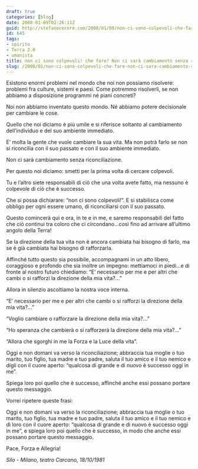 ```yaml
---
draft: true
categories: [blog]
date: 2008-01-09T02:26:11Z
guid: http://stefanocecere.com/2008/01/09/non-ci-sono-colpevoli-che-fare-non-ci-sara-cambiamento-senza-riconciliazione/
id: 645
tags:
- spirito
- Terra 2.0
- umanista
title: non ci sono colpevoli! che fare? Non ci sarà cambiamento senza riconciliazione.
slug: /2008/01/non-ci-sono-colpevoli-che-fare-non-ci-sara-cambiamento-senza-riconciliazione/
---
```


Esistono enormi problemi nel mondo che noi non possiamo risolvere: problemi fra culture, sistemi e paesi. Come potremmo risolverli, se non abbiamo a disposizione programmi né piani concreti?

Noi non abbiamo inventato questo mondo. Né abbiamo potere decisionale per cambiare le cose.
  
Quello che noi diciamo è più umile e si riferisce soltanto al cambiamento dell’individuo e del suo ambiente immediato.

E’ molta la gente che vuole cambiare la sua vita. Ma non potrà farlo se non si riconcilia con il suo passato e con il suo ambiente immediato.

Non ci sarà cambiamento senza riconciliazione.

Per questo noi diciamo: smetti per la prima volta di cercare colpevoli.
  
Tu e l’altro siete responsabili di ciò che una volta avete fatto, ma nessuno è colpevole di ciò che è successo.

Che si possa dichiarare: “non ci sono colpevoli!”. E si stabilisca come obbligo per ogni essere umano, di riconciliarsi con il suo passato.

Questo comincerà qui e ora, in te e in me, e saremo responsabili del fatto che ciò continui tra coloro che ci circondano…così fino ad arrivare all’ultimo angolo della Terra!

Se la direzione della tua vita non è ancora cambiata hai bisogno di farlo, ma se è già cambiata hai bisogno di rafforzarla.

Affinché tutto questo sia possibile, accompagnami in un atto libero, coraggioso e profondo che sia inoltre un impegno: mettiamoci in piedi…e di fronte al nostro futuro chiediamo: “E’ necessario per me e per altri che cambi o si rafforzi la direzione della mia vita?…”

Allora in silenzio ascoltiamo la nostra voce interna.

“E’ necessario per me e per altri che cambi o si rafforzi la direzione della mia vita?…”

“Voglio cambiare o rafforzare la direzione della mia vita?…”

“Ho speranza che cambierà o si rafforzerà la direzione della mia vita?…”

“Allora che sgorghi in me la Forza e la Luce della vita”.

Oggi e non domani va verso la riconciliazione; abbraccia tua moglie o tuo marito, tuo figlio, tua madre e tuo padre, saluta il tuo amico e il tuo nemico e digli con il cuore aperto: “qualcosa di grande e di nuovo è successo oggi in me”.

Spiega loro poi quello che è successo, affinché anche essi possano portare questo messaggio.

Vorrei ripetere queste frasi:

Oggi e non domani va verso la riconciliazione; abbraccia tua moglie o tuo marito, tuo figlio, tua madre e tuo padre, saluta il tuo amico e il tuo nemico e dì loro con il cuore aperto: “qualcosa di grande e di nuovo è successo oggi in me”, e spiega loro poi quello che è successo, in modo che anche essi possano portare questo messaggio.

Pace, Forza e Allegria!

_Silo - Milano, teatro Carcano, 18/10/1981_